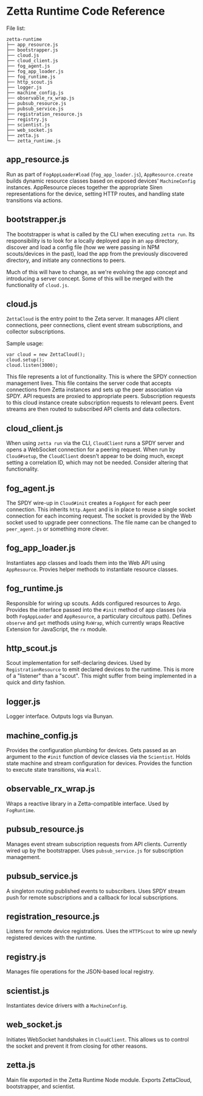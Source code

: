 # Zetta Runtime Code Reference

File list:

```
zetta-runtime
├── app_resource.js
├── bootstrapper.js
├── cloud.js
├── cloud_client.js
├── fog_agent.js
├── fog_app_loader.js
├── fog_runtime.js
├── http_scout.js
├── logger.js
├── machine_config.js
├── observable_rx_wrap.js
├── pubsub_resource.js
├── pubsub_service.js
├── registration_resource.js
├── registry.js
├── scientist.js
├── web_socket.js
├── zetta.js
└── zetta_runtime.js
```

## app_resource.js

Run as part of `FogAppLoader#load` (`fog_app_loader.js`), `AppResource.create` builds dynamic resource classes based on exposed devices' `MachineConfig` instances.  AppResource pieces together the appropriate Siren representations for the device, setting HTTP routes, and handling state transitions via actions.

## bootstrapper.js

The bootstrapper is what is called by the CLI when executing `zetta run`.  Its responsibility is to look for a locally deployed app in an `app` directory, discover and load a config file (how we were passing in NPM scouts/devices in the past), load the app from the previously discovered directory, and initiate any connections to peers.

Much of this will have to change, as we're evolving the app concept and introducing a server concept.  Some of this will be merged with the functionality of `cloud.js`.


## cloud.js

`ZettaCloud` is the entry point to the Zeta server.  It manages API client connections, peer connections, client event stream subscriptions, and collector subscriptions.

Sample usage:

```
var cloud = new ZettaCloud();
cloud.setup();
cloud.listen(3000);
```

This file represents a lot of functionality.  This is where the SPDY connection management lives.  This file contains the server code that accepts connections from Zetta instances and sets up the peer association via SPDY.  API requests are proxied to appropriate peers.  Subscription requests to this cloud instance create subscription requests to relevant peers.  Event streams are then routed to subscribed API clients and data collectors.

## cloud_client.js

When using `zetta run` via the CLI, `CloudClient` runs a SPDY server and opens a WebSocket connection for a peering request.  When run by `Cloud#setup`, the `CloudClient` doesn't appear to be doing much, except setting a correlation ID, which may not be needed.  Consider altering that functionality.

## fog_agent.js

The SPDY wire-up in `Cloud#init` creates a `FogAgent` for each peer connection.  This inherits `http.Agent` and is in place to reuse a single socket connection for each incoming request.  The socket is provided by the Web socket used to upgrade peer connections.  The file name can be changed to `peer_agent.js` or something more clever.

## fog_app_loader.js

Instantiates app classes and loads them into the Web API using `AppResource`.  Provies helper methods to instantiate resource classes.

## fog_runtime.js

Responsible for wiring up scouts.  Adds configured resources to Argo.  Provides the interface passed into the `#init` method of app classes (via both `FogAppLoader` and `AppResource`, a particulary circuitous path).  Defines `observe` and `get` methods using `RxWrap`, which currently wraps Reactive Extension for JavaScript, the `rx` module.

## http_scout.js

Scout implementation for self-declaring devices.  Used by `RegistrationResource` to emit declared devices to the runtime.  This is more of a "listener" than a "scout".  This might suffer from being implemented in a quick and dirty fashion.

## logger.js

Logger interface.  Outputs logs via Bunyan.

## machine_config.js

Provides the configuration plumbing for devices.  Gets passed as an argument to the `#init` function of device classes via the `Scientist`.  Holds state machine and stream configuration for devices.  Provides the function to execute state transitions, via `#call`.

## observable_rx_wrap.js

Wraps a reactive library in a Zetta-compatible interface.  Used by `FogRuntime`.

## pubsub_resource.js

Manages event stream subscription requests from API clients.  Currently wired up by the bootstrapper.  Uses `pubsub_service.js` for subscription management.

## pubsub_service.js

A singleton routing published events to subscribers.  Uses SPDY stream push for remote subscriptions and a callback for local subscriptions.

## registration_resource.js

Listens for remote device registrations.  Uses the `HTTPScout` to wire up newly registered devices with the runtime.

## registry.js

Manages file operations for the JSON-based local registry.

## scientist.js

Instantiates device drivers with a `MachineConfig`.

## web_socket.js

Initiates WebSocket handshakes in `CloudClient`.  This allows us to control the socket and prevent it from closing for other reasons.

## zetta.js

Main file exported in the Zetta Runtime Node module.  Exports ZettaCloud, bootstrapper, and scientist.